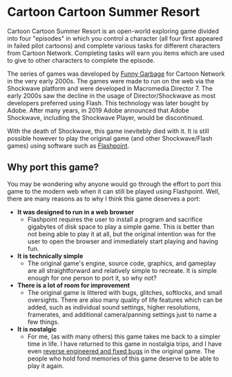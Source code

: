 # Cartoon Cartoon Summer Resort

Cartoon Cartoon Summer Resort is an open-world exploring game divided into four "episodes" in which you control a character (all four first appeared in failed pilot cartoons) and complete various tasks for different characters from Cartoon Network.
Completing tasks will earn you items which are used to give to other characters to complete the episode.  

The series of games was developed by [Funny Garbage](https://www.linkedin.com/company/funny-garbage/) for Cartoon Network in the very early 2000s.
The games were made to run on the web via the Shockwave platform and were developed in Macromedia Director 7.
The early 2000s saw the decline in the usage of Director/Shockwave as most developers preferred using Flash. This technology was later bought by Adobe. After many years, in 2019 Adobe announced that Adobe Shockwave, including the Shockwave Player, would be discontinued.

With the death of Shockwave, this game inevitebly died with it. It is still possible however to play the original game (and other Shockwave/Flash games) using software such as [Flashpoint](https://en.wikipedia.org/wiki/BlueMaxima's_Flashpoint).

## Why port this game?

You may be wondering why anyone would go through the effort to port this game to the modern web when it can still be played using Flashpoint. Well, there are many reasons as to why I think this game deserves a port:

* **It was designed to run in a web browser**
  * Flashpoint requires the user to install a program and sacrifice gigabytes of disk space to play a simple game. This is better than not being able to play it at all, but the original intention was for the user to open the browser and immediately start playing and having fun.
* **It is technically simple**
  * The original game's engine, source code, graphics, and gameplay are all straightforward and relatively simple to recreate. It is simple enough for one person to port it, so why not?
* **There is a lot of room for improvement**
  * The original game is littered with bugs, glitches, softlocks, and small oversights. There are also many quality of life features which can be added, such as individual sound settings, higher resolutions, framerates, and additional camera/panning settings just to name a few things.
* **It is nostalgic**
  * For me, (as with many others) this game takes me back to a simpler time in life. I have returned to this game in nostalgia trips, and I have even [reverse engineered and fixed bugs](https://mattbruv.github.io/ccsr-bugfix/) in the original game. The people who hold fond memories of this game deserve to be able to play it again.
